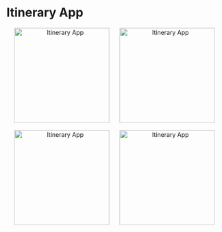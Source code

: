 # Itinerary App

<p align= "center">
<img src= "https://media.giphy.com/media/YoWeQCXpnv9aeeRF2X/giphy.gif" title= "Itinerary App" width= "222"/> &nbsp;&nbsp;&nbsp;&nbsp;
<img src= "https://i.imgur.com/PY7KgDS.png" title= "Itinerary App" width= "222"/>
</p>

<p align= "center">
<img src= "https://media.giphy.com/media/YMYtaSBeF9Pvcyozxm/giphy.gif" title= "Itinerary App" width= "222"/> &nbsp;&nbsp;&nbsp;&nbsp;
<img src= "https://i.imgur.com/FJBnAI8.png" title= "Itinerary App" width= "222"/>
</p>

